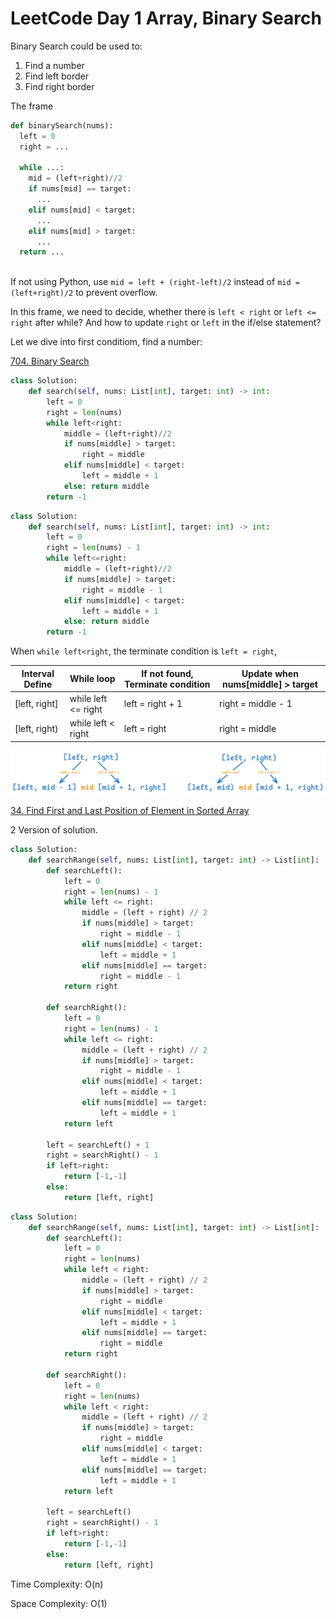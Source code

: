 
# LeetCode Day 1 Array, Binary Search



Binary Search could be used to:

1. Find a number
2. Find left border
3. Find right border



The frame

```python
def binarySearch(nums):
  left = 0
  right = ...
  
  while ...:
    mid = (left+right)//2
    if nums[mid] == target:
      ...
    elif nums[mid] < target:
      ...
    elif nums[mid] > target:
      ...
  return ...
    
```

If not using Python, use `mid = left + (right-left)/2` instead of `mid = (left+right)/2` to prevent overflow.

In this frame, we need to decide, whether there is `left < right` or `left <= right` after while? And how to update `right` or `left` in the if/else statement? 



Let we dive into first conditiom, find a number: 


 [704. Binary Search](https://leetcode.com/problems/binary-search/)


```python
class Solution:
    def search(self, nums: List[int], target: int) -> int:
        left = 0
        right = len(nums) 
        while left<right:
            middle = (left+right)//2
            if nums[middle] > target:
                right = middle
            elif nums[middle] < target:
                left = middle + 1
            else: return middle
        return -1
```



```python
class Solution:
    def search(self, nums: List[int], target: int) -> int:
        left = 0
        right = len(nums) - 1
        while left<=right:
            middle = (left+right)//2
            if nums[middle] > target:
                right = middle - 1
            elif nums[middle] < target:
                left = middle + 1
            else: return middle
        return -1
```



When `while left<right`, the terminate condition is `left = right`, 

| Interval Define | While loop          | If not found, Terminate condition | Update when nums[middle] > target |
| --------------- | ------------------- | --------------------------------- | --------------------------------- |
| [left, right]   | while left <= right | left = right + 1                  | right = middle - 1                |
| [left, right)   | while left < right  | left = right                      | right = middle                    |



![BS](img/BS.png)



[34. Find First and Last Position of Element in Sorted Array](https://leetcode.com/problems/find-first-and-last-position-of-element-in-sorted-array/)


2 Version of solution.


```python
class Solution:
    def searchRange(self, nums: List[int], target: int) -> List[int]:
        def searchLeft():
            left = 0
            right = len(nums) - 1 
            while left <= right:
                middle = (left + right) // 2
                if nums[middle] > target:
                    right = middle - 1
                elif nums[middle] < target:
                    left = middle + 1
                elif nums[middle] == target: 
                    right = middle - 1
            return right

        def searchRight():
            left = 0
            right = len(nums) - 1 
            while left <= right:
                middle = (left + right) // 2
                if nums[middle] > target:
                    right = middle - 1
                elif nums[middle] < target:
                    left = middle + 1
                elif nums[middle] == target: 
                    left = middle + 1
            return left
        
        left = searchLeft() + 1
        right = searchRight() - 1
        if left>right: 
            return [-1,-1]
        else:
            return [left, right]
```
  
```python
class Solution:
    def searchRange(self, nums: List[int], target: int) -> List[int]:
        def searchLeft():
            left = 0
            right = len(nums) 
            while left < right:
                middle = (left + right) // 2
                if nums[middle] > target:
                    right = middle 
                elif nums[middle] < target:
                    left = middle + 1
                elif nums[middle] == target: 
                    right = middle
            return right
            
        def searchRight():
            left = 0
            right = len(nums) 
            while left < right:
                middle = (left + right) // 2
                if nums[middle] > target:
                    right = middle 
                elif nums[middle] < target:
                    left = middle + 1
                elif nums[middle] == target: 
                    left = middle + 1
            return left
        
        left = searchLeft()
        right = searchRight() - 1
        if left>right: 
            return [-1,-1]
        else:
            return [left, right]
```


Time Complexity: O(n)

Space Complexity: O(1)
